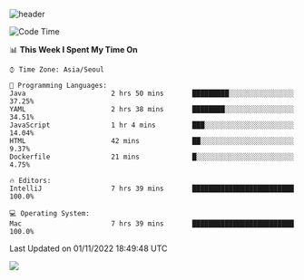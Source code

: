 ![header](https://capsule-render.vercel.app/api?type=Egg&color=timeAuto&height=300&section=header&text=PoPo&fontSize=90&animation=fadeIn)

  <!--START_SECTION:waka-->
![Code Time](http://img.shields.io/badge/Code%20Time-258%20hrs%2037%20mins-blue)

📊 **This Week I Spent My Time On** 

```text
⌚︎ Time Zone: Asia/Seoul

💬 Programming Languages: 
Java                     2 hrs 50 mins       █████████░░░░░░░░░░░░░░░░   37.25% 
YAML                     2 hrs 38 mins       ████████░░░░░░░░░░░░░░░░░   34.51% 
JavaScript               1 hr 4 mins         ███░░░░░░░░░░░░░░░░░░░░░░   14.04% 
HTML                     42 mins             ██░░░░░░░░░░░░░░░░░░░░░░░   9.37% 
Dockerfile               21 mins             █░░░░░░░░░░░░░░░░░░░░░░░░   4.75%

🔥 Editors: 
IntelliJ                 7 hrs 39 mins       █████████████████████████   100.0%

💻 Operating System: 
Mac                      7 hrs 39 mins       █████████████████████████   100.0%

```


 Last Updated on 01/11/2022 18:49:48 UTC
<!--END_SECTION:waka-->



<img src="https://capsule-render.vercel.app/api?type=Egg&color=timeAuto&height=300&section=footer&text=PoPo&fontSize=90&animation=fadeIn&reversal=true" />
